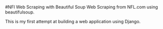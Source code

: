 #NFl Web Scraping with Beautiful Soup
Web Scraping from NFL.com using beautifulsoup.

This is my first attempt at building a web application using Django. 
